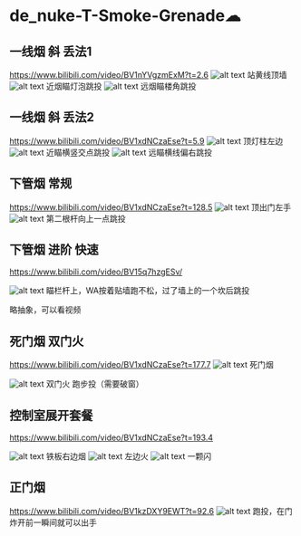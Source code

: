 # de_nuke-T-Smoke-Grenade☁


## 一线烟 斜 丢法1
https://www.bilibili.com/video/BV1nYVgzmExM?t=2.6
![alt text](../../assets/de_nuke-T-Smoke-Grenade/image.png)
站黄线顶墙
![alt text](../../assets/de_nuke-T-Smoke-Grenade/image-1.png)
近烟瞄灯泡跳投
![alt text](../../assets/de_nuke-T-Smoke-Grenade/image-2.png)
远烟瞄楼角跳投

## 一线烟 斜 丢法2
https://www.bilibili.com/video/BV1xdNCzaEse?t=5.9
![alt text](../../assets/de_nuke-T-Smoke-Grenade/image-4.png)
顶灯柱左边
![alt text](../../assets/de_nuke-T-Smoke-Grenade/image-3.png)
近瞄横竖交点跳投
![alt text](../../assets/de_nuke-T-Smoke-Grenade/image-5.png)
远瞄横线偏右跳投


## 下管烟 常规 
https://www.bilibili.com/video/BV1xdNCzaEse?t=128.5
![alt text](../../assets/de_nuke-T-Smoke-Grenade/image-7.png)
顶出门左手
![alt text](../../assets/de_nuke-T-Smoke-Grenade/image-6.png)
第二根杆向上一点跳投

## 下管烟 进阶 快速

https://www.bilibili.com/video/BV15q7hzgESv/

![alt text](../../assets/de_nuke-T-Smoke-Grenade/image-13.png)
瞄栏杆上，WA按着贴墙跑不松，过了墙上的一个坎后跳投

略抽象，可以看视频


## 死门烟 双门火

https://www.bilibili.com/video/BV1xdNCzaEse?t=177.7
![alt text](../../assets/de_nuke-T-Smoke-Grenade/image-8.png)
死门烟

![alt text](../../assets/de_nuke-T-Smoke-Grenade/image-9.png)
双门火 跑步投（需要破窗）

## 控制室展开套餐

https://www.bilibili.com/video/BV1xdNCzaEse?t=193.4

![alt text](../../assets/de_nuke-T-Smoke-Grenade/image-10.png)
铁板右边烟
![alt text](../../assets/de_nuke-T-Smoke-Grenade/image-11.png)
左边火
![alt text](../../assets/de_nuke-T-Smoke-Grenade/image-12.png)
一颗闪

## 正门烟
https://www.bilibili.com/video/BV1kzDXY9EWT?t=92.6
![alt text](../../assets/de_nuke-T-Flashbang/image-4.png)
跑投，在门炸开前一瞬间就可以出手